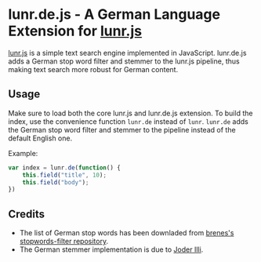 lunr.de.js - A German Language Extension for [lunr.js](http://lunrjs.com/)
==========================================================================

[lunr.js](http://lunrjs.com/) is a simple text search engine implemented in JavaScript.
lunr.de.js adds a German stop word filter and stemmer to the lunr.js pipeline,
thus making text search more robust for German content.

Usage
-----

Make sure to load both the core lunr.js and lunr.de.js extension.
To build the index, use the convenience function `lunr.de` instead of `lunr`.
`lunr.de` adds the German stop word filter and stemmer to the pipeline
instead of the default English one.

Example:

```javascript
var index = lunr.de(function() {
	this.field("title", 10);
	this.field("body");
})
```

Credits
-------

* The list of German stop words has been downladed from [brenes's stopwords-filter repository](https://github.com/brenes/stopwords-filter).
* The German stemmer implementation is due to [Joder Illi](https://github.com/lambdafu/porter-stemmer/blob/master/german.js).